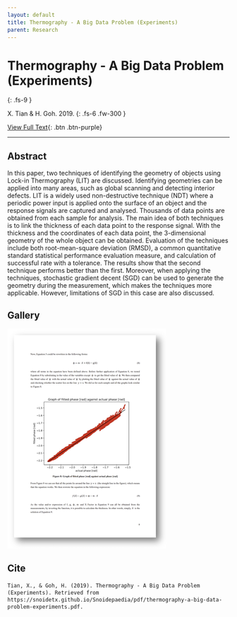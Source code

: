 ```yaml
---
layout: default
title: Thermography - A Big Data Problem (Experiments)
parent: Research
---
```


# Thermography - A Big Data Problem (Experiments)
{: .fs-9 }

X. Tian & H. Goh. 2019.
{: .fs-6 .fw-300 }

[View Full Text](https://snoidetx.github.io/Snoidepaedia/pdf/thermography-a-big-data-problem-experiments.pdf){: .btn .btn-purple}

---
## Abstract

In this paper, two techniques of identifying the geometry of objects using Lock-in Thermography (LIT) are discussed. Identifying geometries can be applied into many areas, such as global scanning and detecting interior defects. LIT is a widely used non-destructive technique (NDT) where a periodic power input is applied onto the surface of an object and the response signals are captured and analysed. Thousands of data points are obtained from each sample for analysis. The main idea of both techniques is to link the thickness of each data point to the response signal. With the thickness and the coordinates of each data point, the 3-dimensional geometry of the whole object can be obtained. Evaluation of the techniques include both root-mean-square deviation (RMSD), a common quantitative standard statistical performance evaluation measure, and calculation of successful rate with a tolerance. The results show that the second technique performs better than the first. Moreover, when applying the techniques, stochastic gradient decent (SGD) can be used to generate the geometry during the measurement, which makes the techniques more applicable. However, limitations of SGD in this case are also discussed. 

## Gallery

<img src="https://raw.githubusercontent.com/snoidetx/Snoidepaedia/master/contents/research/thermography-a-big/thumbnail.png" width=360>

## Cite

```
Tian, X., & Goh, H. (2019). Thermography - A Big Data Problem (Experiments). Retrieved from https://snoidetx.github.io/Snoidepaedia/pdf/thermography-a-big-data-problem-experiments.pdf. 
```
